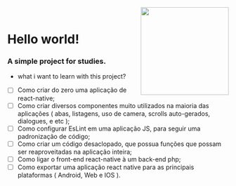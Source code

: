 <img style="min-width:  200px !important;" src="https://upload.wikimedia.org/wikipedia/commons/thumb/a/a7/React-icon.svg/220px-React-icon.svg.png" min-width="200px" max-width="200px" width="200px" align="right">
<br>
<h1 align="left">Hello world!</h1>
<h3 align="left">A simple project for studies.</h3>

 - <p align="left">what i want to learn with this project?</p>

- [ ] Como criar do zero uma aplicação de react-native;
- [ ] Como criar diversos componentes muito utilizados na maioria das aplicações ( abas, listagens, uso de camera, scrolls auto-gerados, dialogues, e etc );
- [ ] Como configurar EsLint em uma aplicação JS, para seguir uma padronização de código;
- [ ] Como criar um código desaclopado, que possua funções que possam ser reaproveitadas na aplicação inteira;
- [ ] Como ligar o front-end react-native à um back-end php;
- [ ] Como exportar uma aplicação react native para as principais plataformas ( Android, Web e IOS ).
